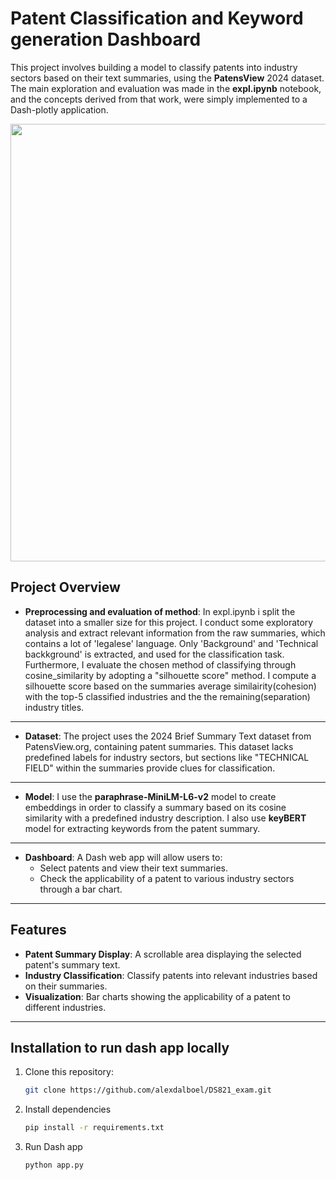 # Patent Classification and Keyword generation Dashboard

This project involves building a model to classify patents into industry sectors based on their text summaries, using the **PatensView** 2024 dataset. 
The main exploration and evaluation was made in the **expl.ipynb** notebook, and the concepts derived from that work, were simply implemented to a Dash-plotly application.

<img src="https://github.com/alexdalboel/DS821_exam/blob/main/patentvid.gif" width="700"/>


## Project Overview


- **Preprocessing and evaluation of method**: In expl.ipynb i split the dataset into a smaller size for this project. I conduct some exploratory analysis and extract relevant information from the raw summaries, which contains a lot of 'legalese' language. Only  'Background' and 'Technical backkground' is extracted, and used for the classification task. Furthermore, I evaluate the chosen method of classifying through cosine_similarity by adopting a "silhouette score" method. I compute a silhouette score based on the summaries average similairity(cohesion) with the top-5 classified industries and the the remaining(separation) industry titles.
---
- **Dataset**: The project uses the 2024 Brief Summary Text dataset from PatensView.org, containing patent summaries. This dataset lacks predefined labels for industry sectors, but sections like "TECHNICAL FIELD" within the summaries provide clues for classification.
---
- **Model**: I use the **paraphrase-MiniLM-L6-v2** model to create embeddings in order to classify a summary based on its cosine similarity with a predefined industry description. I also use **keyBERT** model for extracting keywords from the patent summary.
---
- **Dashboard**: A Dash web app will allow users to:
  - Select patents and view their text summaries.
  - Check the applicability of a patent to various industry sectors through a bar chart.
---
## Features

- **Patent Summary Display**: A scrollable area displaying the selected patent's summary text.
- **Industry Classification**: Classify patents into relevant industries based on their summaries.
- **Visualization**: Bar charts showing the applicability of a patent to different industries.
---
## Installation to run dash app locally

1. Clone this repository:
   ```bash
   git clone https://github.com/alexdalboel/DS821_exam.git

2. Install dependencies 
   ```bash
   pip install -r requirements.txt

3. Run Dash app
   ```bash
   python app.py
